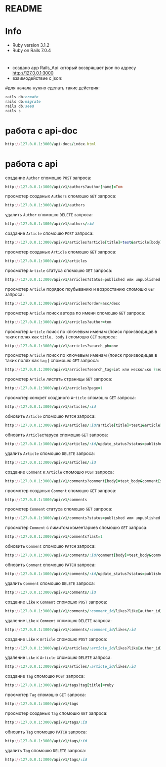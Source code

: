 # README

# Info
* Ruby version 3.1.2
* Ruby on Rails 7.0.4

#
* создано app Rails_Api который возвряшает json по адресу http://127.0.0.1:3000
* взаимодействие с json:

#для начала нужно сделать такие действия:

```ruby
rails db:create
rails db:migrate
rails db:seed
rails s
```
# работа с api-doc

```ruby
http://127.0.0.1:3000/api-docs/index.html
```

# работа с api
создание ```Author``` спомошю ```POST``` запроса:

```ruby
http://127.0.0.1:3000/api/v1/authors?author[name]=Tom
```
просмотер созданых ```Authors``` спомошю ```GET``` запроса:

```ruby
http://127.0.0.1:3000/api/v1/authors
```
удалить ```Author``` спомошю ```DELETE``` запроса:

```ruby
http://127.0.0.1:3000/api/v1/authors/:id
```

создание ```Article```  спомошю ```POST``` запроса:

```ruby
http://127.0.0.1:3000/api/v1/articles?article[title]=test&article[body]=test&article[author_id]=:author_id&article[status]=published&article[all_tags]=ruby,iot,rails
```

просмотер созданых ```Article``` спомошю ```GET``` запроса:

```ruby
http://127.0.0.1:3000/api/v1/articles
```

просмотер ```Article``` статуса спомошю ```GET``` запроса:

```ruby
http://127.0.0.1:3000/api/v1/arricles?status=published или unpublished
```
просмотер ```Article``` порядок поубыванию и возростанию спомошю ```GET``` запроса:

```ruby
http://127.0.0.1:3000/api/v1/arricles?order=asc/desc
```

просмотер ```Article``` поиск автора по имени спомошю ```GET``` запроса:

```ruby
http://127.0.0.1:3000/api/v1/arricles?author=tom
```

просмотер ```Article``` поиск по ключевым именам (поиск производицав в таких полях как ```title, body``` ) спомошю ```GET``` запроса:

```ruby
http://127.0.0.1:3000/api/v1/arricles?search_ph=one
```

просмотер ```Article``` поиск по ключевым именам (поиск производицав в таких полях как ```tag``` ) спомошю ```GET``` запроса:

```ruby
http://127.0.0.1:3000/api/v1/arricles?search_tag=iot или несколько ?search_tag=iot&ruby
```

просмотер ```Article``` листать страницы ```GET``` запроса:

```ruby
http://127.0.0.1:3000/api/v1/arricles?page=1
```

просмотер конкрет созданого ```Article``` спомошю ```GET``` запроса:

```ruby
http://127.0.0.1:3000/api/v1/articles/:id
```

обновить ```Article``` спомошю ```PATCH``` запроса:

```ruby
http://127.0.0.1:3000/api/v1/articles/:id?article[title]=test1&article[body]=test1&article[author_id]=:author_id&article[status]=published
```

обновить ```Article```старуса спомошю ```GET``` запроса:

```ruby
http://127.0.0.1:3000/api/v1/articles/:id/update_status?status=published или unpublished
```

удалить ```Article``` спомошю ```DELETE``` запроса:

```ruby
http://127.0.0.1:3000/api/v1/articles/:id
```

создание ```Comment``` к ```Article```  спомошю ```POST``` запроса:

```ruby
http://127.0.0.1:3000/api/v1/comments?comment[body]=test_body&comment[status]=published&comment[author_id]=:author_id&comment[article_id]=:article_id
```

просмотер созданых ```Comment``` спомошю ```GET``` запроса:

```ruby
http://127.0.0.1:3000/api/v1/comments
```

просмотер ```Comment``` статуса спомошю ```GET``` запроса:

```ruby
http://127.0.0.1:3000/api/v1/comments?status=published или unpublished
```

просмотер ```Comment``` c лимитом коментариев спомошю ```GET``` запроса:

```ruby
http://127.0.0.1:3000/api/v1/comments?last=1
```

обновить ```Comment``` спомошю ```PATCH``` запроса:

```ruby
http://127.0.0.1:3000/api/v1/comments/:id?comment[body]=test_body&comment[status]=published&comment[author_id]=:author_id&comment[article_id]=:article_id
```

обновить ```Comment``` спомошю ```PATCH``` запроса:

```ruby
http://127.0.0.1:3000/api/v1/comments/:id/update_status?status=published или unpublished
```

удалить ```Comment``` спомошю ```DELETE``` запроса:

```ruby
http://127.0.0.1:3000/api/v1/comments/:id
```

создание ```Like``` к ```Comment``` спомошю ```POST``` запроса:

```ruby
http://127.0.0.1:3000/api/v1/comments/:comment_id/likes?like[author_id]=:author_id
```

удаление ```Like``` к ```Comment``` спомошю ```DELETE``` запроса:

```ruby
http://127.0.0.1:3000/api/v1/comments/:comment_id/likes/:id
```

создание ```Like``` к ```Article``` спомошю ```POST``` запроса:

```ruby
http://127.0.0.1:3000/api/v1/articles/:article_id/likes?like[author_id]=:author_id
```

удаление ```Like``` к ```Article``` спомошю ```DELETE``` запроса:

```ruby
http://127.0.0.1:3000/api/v1/articles/:article_id/likes/:id
```

создание ```Tag``` спомошю ```POST``` запроса:

```ruby
http://127.0.0.1:3000/api/v1/tags?tag[title]=ruby
```

просмотер ```Tag``` спомошю ```GET``` запроса:

```ruby
http://127.0.0.1:3000/api/v1/tags
```

просмотер созданых ```Tag``` спомошю ```GET``` запроса:

```ruby
http://127.0.0.1:3000/api/v1/tags/:id
```

обновить ```Tag``` спомошю ```PATCH``` запроса:

```ruby
http://127.0.0.1:3000/api/v1/tags/:id
```

удалить ```Tag``` спомошю ```DELETE``` запроса:

```ruby
http://127.0.0.1:3000/api/v1/tags/:id
```





